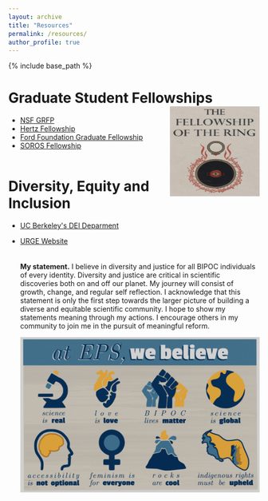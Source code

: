 ```yaml
---
layout: archive
title: "Resources"
permalink: /resources/
author_profile: true
---
```


{% include base_path %}

Graduate Student Fellowships <img align="right" width="180" height="180" src="/images/fellowship-ring.jpg">
======
* [NSF GRFP](https://www.nsfgrfp.org)
* [Hertz Fellowship](https://www.hertzfoundation.org)
* [Ford Foundation Graduate Fellowship](https://www.fordfoundation.org)
* [SOROS Fellowship](https://www.pdsoros.org) \
$~$
$~$
$~$
$~$

Diversity, Equity and Inclusion
======
* [UC Berkeley's DEI Deparment](https://diversity.berkeley.edu)
* [URGE Website](https://urgeoscience.org/recordings/) \
\
\
**My statement.** I believe in diversity and justice for all BIPOC individuals of every identity. Diversity and justice are critical in scientific discoveries both on and off our planet. My journey will consist of growth, change, and regular self reflection. I acknowledge that this statement is only the first step towards the larger picture of building a diverse and equitable scientific community. I hope to show my statements meaning through my actions. I encourage others in my community to join me in the pursuit of meaningful reform.

   [![Alt text](../files/diversity.png)](https://www.youtube.com/watch?v=JHLAf1rFF_Y)




